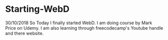 # Starting-WebD
30/10/2018
So Today I finally started WebD.
I am doing course by Mark Price on Udemy.
I am also learning through freecodecamp's Youtube handle and there website.
